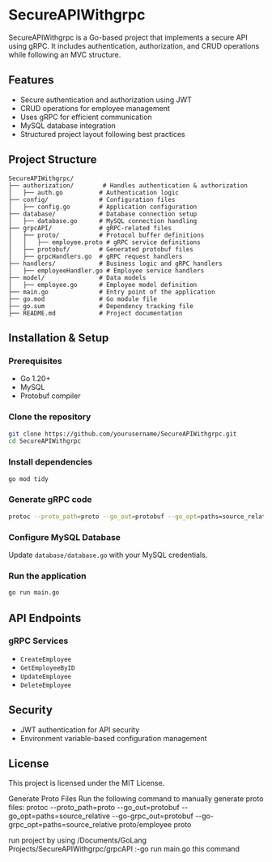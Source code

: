 # SecureAPIWithgrpc

SecureAPIWithgrpc is a Go-based project that implements a secure API using gRPC. It includes authentication, authorization, and CRUD operations while following an MVC structure.

## Features

- Secure authentication and authorization using JWT
- CRUD operations for employee management
- Uses gRPC for efficient communication
- MySQL database integration
- Structured project layout following best practices

## Project Structure

```
SecureAPIWithgrpc/
├── authorization/        # Handles authentication & authorization
│   ├── auth.go          # Authentication logic
├── config/              # Configuration files
│   ├── config.go        # Application configuration
├── database/            # Database connection setup
│   ├── database.go      # MySQL connection handling
├── grpcAPI/             # gRPC-related files
│   ├── proto/           # Protocol buffer definitions
│   │   ├── employee.proto # gRPC service definitions
│   ├── protobuf/        # Generated protobuf files
│   ├── grpcHandlers.go  # gRPC request handlers
├── handlers/            # Business logic and gRPC handlers
│   ├── employeeHandler.go # Employee service handlers
├── model/               # Data models
│   ├── employee.go      # Employee model definition
├── main.go              # Entry point of the application
├── go.mod               # Go module file
├── go.sum               # Dependency tracking file
├── README.md            # Project documentation
```

## Installation & Setup

### Prerequisites

- Go 1.20+
- MySQL
- Protobuf compiler

### Clone the repository

```sh
git clone https://github.com/yourusername/SecureAPIWithgrpc.git
cd SecureAPIWithgrpc
```

### Install dependencies

```sh
go mod tidy
```

### Generate gRPC code

```sh
protoc --proto_path=proto --go_out=protobuf --go_opt=paths=source_relative --go-grpc_out=protobuf --go-grpc_opt=paths=source_relative proto/employee.proto
```

### Configure MySQL Database

Update `database/database.go` with your MySQL credentials.

### Run the application

```sh
go run main.go
```

## API Endpoints

### gRPC Services

- `CreateEmployee`
- `GetEmployeeByID`
- `UpdateEmployee`
- `DeleteEmployee`

## Security

- JWT authentication for API security
- Environment variable-based configuration management

## License

This project is licensed under the MIT License.






Generate Proto Files
 Run the following command to manually generate proto files:
protoc --proto_path=proto --go_out=protobuf --go_opt=paths=source_relative --go-grpc_out=protobuf --go-grpc_opt=paths=source_relative proto/employee proto


run project by using 
/Documents/GoLang Projects/SecureAPIWithgrpc/grpcAPI :-go run main.go this command 